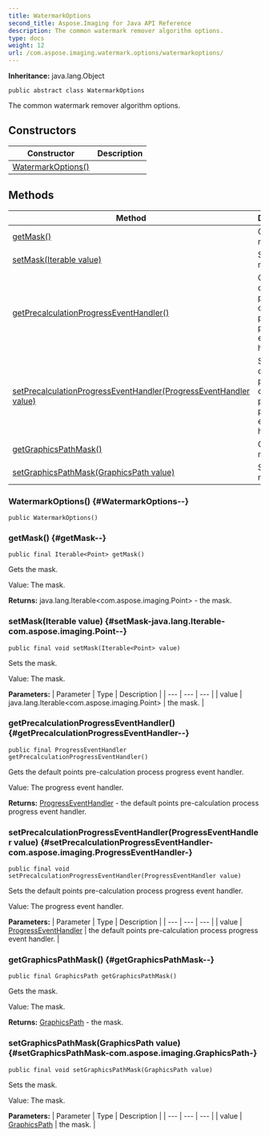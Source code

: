 ```yaml
---
title: WatermarkOptions
second_title: Aspose.Imaging for Java API Reference
description: The common watermark remover algorithm options.
type: docs
weight: 12
url: /com.aspose.imaging.watermark.options/watermarkoptions/
---
```

**Inheritance:**
java.lang.Object
```
public abstract class WatermarkOptions
```

The common watermark remover algorithm options.
## Constructors

| Constructor | Description |
| --- | --- |
| [WatermarkOptions()](#WatermarkOptions--) |  |
## Methods

| Method | Description |
| --- | --- |
| [getMask()](#getMask--) | Gets the mask. |
| [setMask(Iterable<Point> value)](#setMask-java.lang.Iterable-com.aspose.imaging.Point--) | Sets the mask. |
| [getPrecalculationProgressEventHandler()](#getPrecalculationProgressEventHandler--) | Gets the default points pre-calculation process progress event handler. |
| [setPrecalculationProgressEventHandler(ProgressEventHandler value)](#setPrecalculationProgressEventHandler-com.aspose.imaging.ProgressEventHandler-) | Sets the default points pre-calculation process progress event handler. |
| [getGraphicsPathMask()](#getGraphicsPathMask--) | Gets the mask. |
| [setGraphicsPathMask(GraphicsPath value)](#setGraphicsPathMask-com.aspose.imaging.GraphicsPath-) | Sets the mask. |
### WatermarkOptions() {#WatermarkOptions--}
```
public WatermarkOptions()
```


### getMask() {#getMask--}
```
public final Iterable<Point> getMask()
```


Gets the mask.

Value: The mask.

**Returns:**
java.lang.Iterable<com.aspose.imaging.Point> - the mask.
### setMask(Iterable<Point> value) {#setMask-java.lang.Iterable-com.aspose.imaging.Point--}
```
public final void setMask(Iterable<Point> value)
```


Sets the mask.

Value: The mask.

**Parameters:**
| Parameter | Type | Description |
| --- | --- | --- |
| value | java.lang.Iterable<com.aspose.imaging.Point> | the mask. |

### getPrecalculationProgressEventHandler() {#getPrecalculationProgressEventHandler--}
```
public final ProgressEventHandler getPrecalculationProgressEventHandler()
```


Gets the default points pre-calculation process progress event handler.

Value: The progress event handler.

**Returns:**
[ProgressEventHandler](../../com.aspose.imaging/progresseventhandler) - the default points pre-calculation process progress event handler.
### setPrecalculationProgressEventHandler(ProgressEventHandler value) {#setPrecalculationProgressEventHandler-com.aspose.imaging.ProgressEventHandler-}
```
public final void setPrecalculationProgressEventHandler(ProgressEventHandler value)
```


Sets the default points pre-calculation process progress event handler.

Value: The progress event handler.

**Parameters:**
| Parameter | Type | Description |
| --- | --- | --- |
| value | [ProgressEventHandler](../../com.aspose.imaging/progresseventhandler) | the default points pre-calculation process progress event handler. |

### getGraphicsPathMask() {#getGraphicsPathMask--}
```
public final GraphicsPath getGraphicsPathMask()
```


Gets the mask.

Value: The mask.

**Returns:**
[GraphicsPath](../../com.aspose.imaging/graphicspath) - the mask.
### setGraphicsPathMask(GraphicsPath value) {#setGraphicsPathMask-com.aspose.imaging.GraphicsPath-}
```
public final void setGraphicsPathMask(GraphicsPath value)
```


Sets the mask.

Value: The mask.

**Parameters:**
| Parameter | Type | Description |
| --- | --- | --- |
| value | [GraphicsPath](../../com.aspose.imaging/graphicspath) | the mask. |

